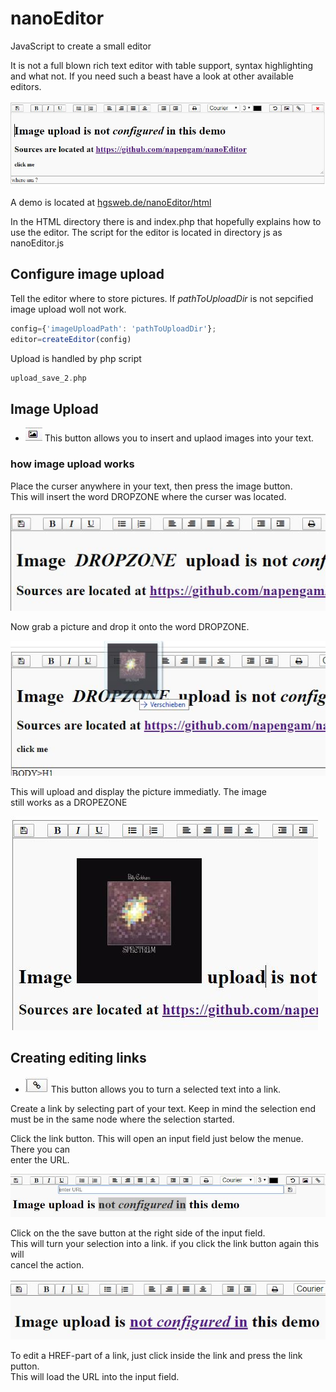# nanoEditor
JavaScript to create a  small editor

It is not a full blown rich text editor with table support, syntax highlighting and what not. If you need 
such a beast have a look at other available editors.


![menue](img/edit.JPG)

A demo is located at <a href="http://hgsweb.de/nanoEditor/html/index.php">hgsweb.de/nanoEditor/html</a>

In the HTML directory there is and index.php that hopefully explains how to use the editor.
The script for the editor is located in directory js as nanoEditor.js

## Configure image upload

Tell the editor where to store pictures. If *pathToUploadDir* is not sepcified  
image upload woll not work.

```javascript
config={'imageUploadPath': 'pathToUploadDir'};  
editor=createEditor(config) 
```

Upload is handled by php script  

```php
upload_save_2.php
```

## Image Upload  

* ![upload](img/image.JPG) This button allows you to insert and uplaod images into your text.  


### how image upload works 

Place the curser anywhere in your text, then press the image button.  
This will insert the word DROPZONE where the curser was located.

![dropzone](img/dropzone.JPG)

Now grab a picture and drop it onto the word DROPZONE. 

![dropzone](img/drop.JPG)

This  will upload and display the picture immediatly. The image  
still works as a DROPEZONE

![droped](img/droped.JPG)


## Creating editing links

* ![upload](img/link.JPG) This button allows you to turn a selected text into a link.

Create a link by selecting part of your text. Keep in mind the selection  end  
must be in the same node where the selection started. 

Click the link button. This will open an input field just below the menue. There you can  
enter the URL.  

![createlink](img/createLink.JPG)

Click on the the save button at the right side of the input field.  
This will turn your selection into a link. if you click the link button again this will  
cancel the action.

![newlink](img/newlink.JPG)

To edit a HREF-part of a link, just click inside the link and press the link putton.  
This will load the URL into the input field.